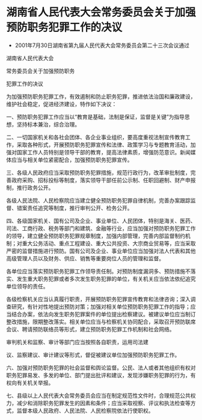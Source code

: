 # 湖南省人民代表大会常务委员会关于加强预防职务犯罪工作的决议

- 2001年7月30日湖南省第九届人民代表大会常务委员会第二十三次会议通过

<!-- INFO END -->

湖南省人民代表大会

常务委员会关于加强预防职务

犯罪工作的决议

为加强预防职务犯罪工作，有效遏制和防止职务犯罪，推进依法治国和廉政建设，维护社会稳定，促进经济建设，特作如下决议：

一、预防职务犯罪工作应当以“教育是基础，法制是保证，监督是关键”为指导思想，坚持标本兼治，综合治理。

二、一切国家机关和各社会团体、各企业事业组织，要高度重视法制宣传教育工作，采取各种形式，开展预防职务犯罪宣传和法律、政策学习与专题教育活动，加强对国家工作人员特别是领导干部的教育，提高法律素质，增强防范意识。新闻媒体应当与相关单位紧密配合，加强预防职务犯罪宣传。

三、各级人民政府应当采取预防职务犯罪措施，规范行政行为，改革审批制度，完善政府采购、招标投标等制度，落实领导干部任前公示制、任职回避制、财产申报制，推行政务公开。

各级人民法院、人民检察院应当建立健全预防职务犯罪自律机制，完善办案跟踪监督、错案责任追究等制度，推行审判公开、检务公开。

四、各级国家机关、国有公司及企业、事业单位、人民团体，特别是海关、医药、司法、工商行政、税务等部门和建筑、金融等行业，应当加强对预防职务犯罪工作的领导，建立健全预防职务犯罪规章制度，加强内部管理，完善内部监督制约机制；对重大公务活动、重点工程建设、重大公共投资、大宗商业贸易等，应当采取严密的监督措施进行预防。国有公司及企业、事业单位应当加强对法人代表和其他高级管理人员以及财务、供应、销售等重要岗位人员的管理和监督。

各单位应当落实预防职务犯罪工作领导责任制。对预防制度漏洞多、预防措施不落实、发生重大职务犯罪或者多次发生职务犯罪的单位，有关机关应当依法依纪追究单位领导的责任。

各级检察机关应当认真履行职责，开展预防职务犯罪宣传教育和法律咨询；深入调查研究，有针对性地提出预防对策；加强对相关单位预防职务犯罪工作的指导；应当结合办案，依法向发生职务犯罪案件的单位提出检察建议。被建议单位应当制订整改措施，限期整改落实。相关单位应当与检察机关协同配合，采取召开预防联席会议、聘请预防联络员等形式，建立预防职务犯罪工作机制和社会网络。

审判机关和监察、审计等部门应当按照各自职责，运用司法建

议、监察建议、审计建议等形式，督促被建议单位加强预防职务犯罪工作。

六、加强对预防职务犯罪的社会监督和舆论监督。公民、法人或者其他组织有权对职务犯罪易发、多发的单位、部门提出批评和建议，发现涉嫌职务犯罪的行为，有权向有关机关举报。

七、县级以上人民代表大会常务委员会应当在制定规范性文件时，合理规范公共权力，减少和消除职务犯罪发生的因素和条件；应当采取视察、评议和执法检查等方式，监督本级人民政府、人民法院、人民检察院依法行使职权。
